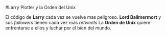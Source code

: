#Larry Plotter y la Orden del Unix

El código de **Larry** cada vez se vuelve mas peligroso.
**Lord Ballmermort** y sus *followers* tienen cada vez más *retweets*
La **Orden de Unix** quiere enfrentarse a ellos y luchar por el bien del mundo.

